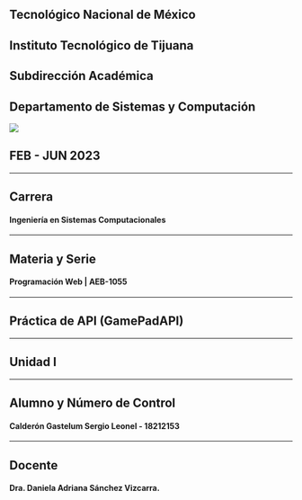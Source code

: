 ## Tecnológico Nacional de México
## Instituto Tecnológico de Tijuana
## Subdirección Académica
## Departamento de Sistemas y Computación

![](https://encrypted-tbn0.gstatic.com/images?q=tbn:ANd9GcTLsKvUg8-nDmDZq2bloPaKQQNzrEdl41v0tOhv---gFuKfVvrUMGhSh7qAFR9y97A7tXA&usqp=CAU)

## FEB - JUN 2023

---

## Carrera
#### Ingeniería en Sistemas Computacionales

---

## Materia y Serie
#### Programación Web | AEB-1055

---

## Práctica de API (GamePadAPI)

---

## Unidad I

---

## Alumno y Número de Control
#### Calderón Gastelum Sergio Leonel - 18212153

---

## Docente
#### Dra. Daniela Adriana Sánchez Vizcarra.